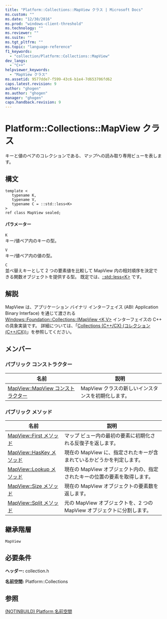```yaml
---
title: "Platform::Collections::MapView クラス | Microsoft Docs"
ms.custom: ""
ms.date: "12/30/2016"
ms.prod: "windows-client-threshold"
ms.technology: ""
ms.reviewer: ""
ms.suite: ""
ms.tgt_pltfrm: ""
ms.topic: "language-reference"
f1_keywords: 
  - "collection/Platform::Collections::MapView"
dev_langs: 
  - "C++"
helpviewer_keywords: 
  - "MapView クラス"
ms.assetid: 9577dde7-f599-43c6-b1e4-7d653706fd62
caps.latest.revision: 9
author: "ghogen"
ms.author: "ghogen"
manager: "ghogen"
caps.handback.revision: 9
---
```

# Platform::Collections::MapView クラス
キーと値のペアのコレクションである、*マップ*への読み取り専用ビューを表します。  
  
## 構文  
  
```  
template <  
   typename K,  
   typename V,  
   typename C = ::std::less<K>  
>  
ref class MapView sealed;  
```  
  
#### パラメーター  
 `K`  
 キー\/値ペア内のキーの型。  
  
 `V`  
 キー\/値ペア内の値の型。  
  
 `C`  
 並べ替えキーとして 2 つの要素値を比較して MapView 内の相対順序を決定できる関数オブジェクトを提供する型。 既定では、[::std::less\<K\>](../standard-library/less-struct.md) です。  
  
## 解説  
 MapView は、アプリケーション バイナリ インターフェイス \(ABI: Application Binary Interface\) を通じて渡される [Windows::Foundation::Collections::IMapView \<K,V\>](http://go.microsoft.com/fwlink/p/?LinkId=262409) インターフェイスの C\+\+ の具象実装です。 詳細については、「[Collections \(C\+\+\/CX\) \(コレクション \(C\+\+\/CX\)\)](../cppcx/collections-c-cx.md)」を参照してください。  
  
## メンバー  
  
### パブリック コンストラクター  
  
|名前|説明|  
|--------|--------|  
|[MapView::MapView コンストラクター](../cppcx/mapview-mapview-constructor.md)|MapView クラスの新しいインスタンスを初期化します。|  
  
### パブリック メソッド  
  
|名前|説明|  
|--------|--------|  
|[MapView::First メソッド](../cppcx/mapview-first-method.md)|マップ ビュー内の最初の要素に初期化される反復子を返します。|  
|[MapView::HasKey メソッド](../cppcx/mapview-haskey-method.md)|現在の MapView に、指定されたキーが含まれているかどうかを判定します。|  
|[MapView::Lookup メソッド](../cppcx/mapview-lookup-method.md)|現在の MapView オブジェクト内の、指定されたキーの位置の要素を取得します。|  
|[MapView::Size メソッド](../cppcx/mapview-size-method.md)|現在の MapView オブジェクトの要素数を返します。|  
|[MapView::Split メソッド](../cppcx/mapview-split-method.md)|元の MapView オブジェクトを、2 つの MapView オブジェクトに分割します。|  
  
## 継承階層  
 `MapView`  
  
## 必要条件  
 **ヘッダー:** collection.h  
  
 **名前空間:** Platform::Collections  
  
## 参照  
 [\(NOTINBUILD\) Platform 名前空間](http://msdn.microsoft.com/ja-jp/f3ce3eab-028c-4204-ba9f-9ab8af17c8c4)